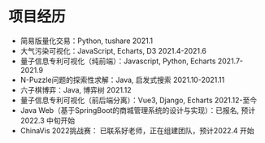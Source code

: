 # 项目经历
- 简易版量化交易：Python, tushare   2021.1
- 大气污染可视化：JavaScript, Echarts, D3   2021.4-2021.6
- 量子信息专利可视化（纯前端）：Javascript, Python, Echarts    2021.7-2021.9
- N-Puzzle问题的探索性求解：Java, 启发式搜索    2021.10-2021.11
- 六子棋博弈：Java, 博弈树    2021.12
- 量子信息专利可视化（前后端分离）：Vue3, Django, Echarts   2021.12-至今
- Java Web（基于SpringBoot的商城管理系统的设计与实现）：已报名, 预计 2022.3 中旬开始
- ChinaVis 2022挑战赛： 已联系好老师，正在组建团队，预计2022.4 开始